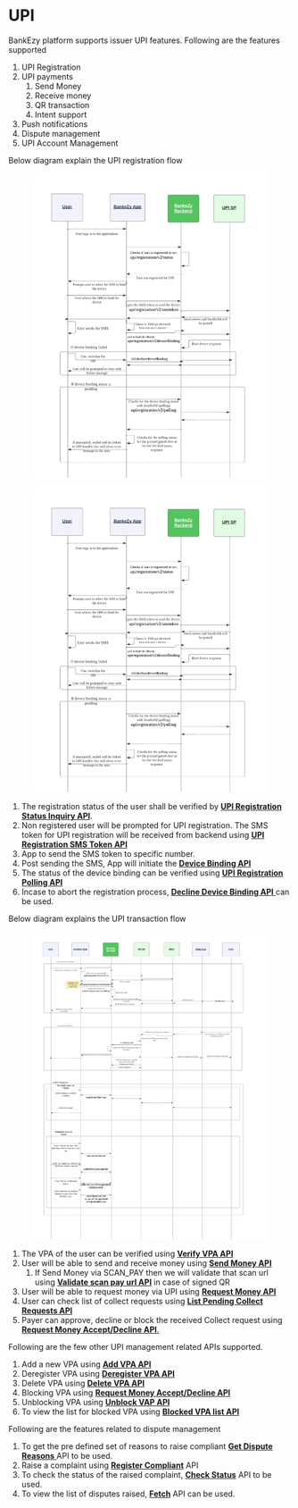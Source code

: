 # UPI

BankEzy platform supports issuer UPI features. Following are the features supported

1. UPI Registration
2. UPI payments
   1. Send Money
   2. Receive money
   3. QR transaction
   4. Intent support
3. Push notifications
4. Dispute management
5. UPI Account Management

Below diagram explain the UPI registration flow

<figure><img src="../../../../.gitbook/assets/UPI%20PPI%20-%20UPI%20Registration%20(1).png" alt=""><figcaption></figcaption></figure>

<figure><img src="../../../../.gitbook/assets/UPI PPI - UPI Registration (1).png" alt=""><figcaption></figcaption></figure>

1. The registration status of the user shall be verified by [**UPI Registration Status Inquiry API**](registration/version-2/upi-registration-status-inquiry-api.md).
2. Non registered user will be prompted for UPI registration. The SMS token for UPI registration will be received from backend using [**UPI Registration SMS Token API**](registration/version-2/upi-registration-sms-token-api.md)
3. App to send the SMS token to specific number.
4. Post sending the SMS, App will initiate the [**Device Binding API**](registration/version-2/device-binding-api.md)
5. The status of the device binding can be verified using [**UPI Registration Polling API**](registration/version-2/polling-api.md)
6. Incase to abort the registration process, [**Decline Device Binding API** ](registration/version-2/decline-device-binding-api.md)can be used.

Below diagram explains the UPI transaction flow

<figure><img src="../../../../.gitbook/assets/UPI%20PPI%20-%20UPI%20Transaction%20(3).png" alt=""><figcaption></figcaption></figure>

1. The VPA of the user can be verified using [**Verify VPA API**](payments/version-2/verify-vpa-api.md)
2. User will be able to send and receive money using [**Send Money API**](../wallet/wallet-transactions/api-specification/version-2/wallet-to-account/api-specification/send-money-api.md)
   1. If Send Money via SCAN\_PAY then we will validate that scan url using [**Validate scan pay url API**](payments/version-2/validate-scan-pay-url-api.md) in case of signed QR
3. User will be able to request money via UPI using [**Request Money API**](../wallet/wallet-transactions/api-specification/version-2/request-money/version-2/request-money-process-api.md)
4. User can check list of collect requests using [**List Pending Collect Requests API**](../wallet/wallet-transactions/api-specification/version-2/request-money/version-2/request-money-fetch-api.md)
5. Payer can approve, decline or block the received Collect request using [**Request Money Accept/Decline API**.](../wallet/wallet-transactions/api-specification/version-2/request-money/version-2/request-money-accept-initiate-api.md)

Following are the few other UPI management related APIs supported.

1. Add a new VPA using [**Add VPA API**](account-management/version-2/add-vpa-api.md)
2. Deregister VPA using [**Deregister VPA API**](account-management/version-2/deregister-vpa-api.md)
3. Delete VPA using [**Delete VPA API**](account-management/version-2/delete-vpa-api.md)
4. Blocking VPA using [**Request Money Accept/Decline API**](../wallet/wallet-transactions/api-specification/version-2/request-money/version-2/request-money-accept-initiate-api.md)
5. Unblocking VPA using [**Unblock VAP API**](account-management/version-2/unblock-vpa-api.md)
6. To view the list for blocked VPA using [**Blocked VPA list API**](account-management/version-2/blocked-vpa-list-api.md)

Following are the features related to dispute management

1. To get the pre defined set of reasons to raise compliant [**Get Dispute Reasons** ](dispute-management/api-specification/version-2/get-dispute-reasons.md)API to be used.
2. Raise a complaint using [**Register Compliant**](dispute-management/api-specification/version-2/register-complaint.md) API
3. To check the status of the raised complaint, [**Check Status**](dispute-management/api-specification/version-2/check-status.md) API to be used.
4. To view the list of disputes raised, [**Fetch**](dispute-management/api-specification/version-2/fetch-api.md) API can be used.
